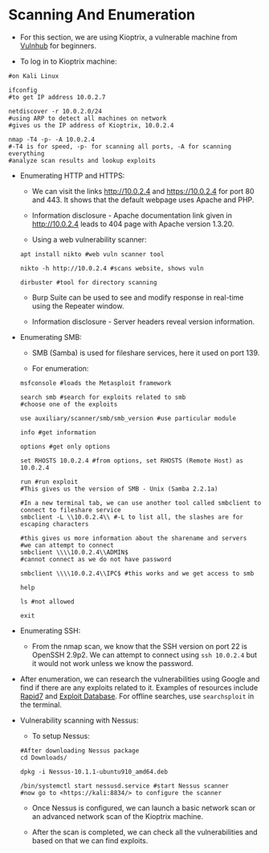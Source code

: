 # Scanning And Enumeration

* For this section, we are using Kioptrix, a vulnerable machine from [Vulnhub](https://www.vulnhub.com/) for beginners.

* To log in to Kioptrix machine:

```shell
#on Kali Linux

ifconfig
#to get IP address 10.0.2.7

netdiscover -r 10.0.2.0/24
#using ARP to detect all machines on network
#gives us the IP address of Kioptrix, 10.0.2.4

nmap -T4 -p- -A 10.0.2.4
#-T4 is for speed, -p- for scanning all ports, -A for scanning everything
#analyze scan results and lookup exploits
```

* Enumerating HTTP and HTTPS:

  * We can visit the links <http://10.0.2.4> and <https://10.0.2.4> for port 80 and 443. It shows that the default webpage uses Apache and PHP.

  * Information disclosure - Apache documentation link given in <http://10.0.2.4> leads to 404 page with Apache version 1.3.20.

  * Using a web vulnerability scanner:

  ```shell
  apt install nikto #web vuln scanner tool

  nikto -h http://10.0.2.4 #scans website, shows vuln

  dirbuster #tool for directory scanning
  ```

  * Burp Suite can be used to see and modify response in real-time using the Repeater window.

  * Information disclosure - Server headers reveal version information.

* Enumerating SMB:

  * SMB (Samba) is used for fileshare services, here it used on port 139.

  * For enumeration:

  ```shell
  msfconsole #loads the Metasploit framework

  search smb #search for exploits related to smb
  #choose one of the exploits

  use auxiliary/scanner/smb/smb_version #use particular module

  info #get information

  options #get only options

  set RHOSTS 10.0.2.4 #from options, set RHOSTS (Remote Host) as 10.0.2.4

  run #run exploit
  #This gives us the version of SMB - Unix (Samba 2.2.1a)

  #In a new terminal tab, we can use another tool called smbclient to connect to fileshare service
  smbclient -L \\10.0.2.4\\ #-L to list all, the slashes are for escaping characters

  #this gives us more information about the sharename and servers
  #we can attempt to connect
  smbclient \\\\10.0.2.4\\ADMIN$
  #cannot connect as we do not have password

  smbclient \\\\10.0.2.4\\IPC$ #this works and we get access to smb

  help

  ls #not allowed

  exit
  ```

* Enumerating SSH:

  * From the nmap scan, we know that the SSH version on port 22 is OpenSSH 2.9p2. We can attempt to connect using ```ssh 10.0.2.4``` but it would not work unless we know the password.

* After enumeration, we can research the vulnerabilities using Google and find if there are any exploits related to it. Examples of resources include [Rapid7](https://www.rapid7.com/db/) and [Exploit Database](https://www.exploit-db.com/). For offline searches, use ```searchsploit``` in the terminal.

* Vulnerability scanning with Nessus:

  * To setup Nessus:

  ```shell
  #After downloading Nessus package
  cd Downloads/

  dpkg -i Nessus-10.1.1-ubuntu910_amd64.deb

  /bin/systemctl start nessusd.service #start Nessus scanner
  #now go to <https://kali:8834/> to configure the scanner
  ```

  * Once Nessus is configured, we can launch a basic network scan or an advanced network scan of the Kioptrix machine.

  * After the scan is completed, we can check all the vulnerabilities and based on that we can find exploits.
